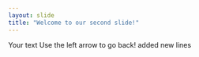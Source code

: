 ```yaml
---
layout: slide
title: "Welcome to our second slide!"
---
```

Your text
Use the left arrow to go back!
 added new lines
